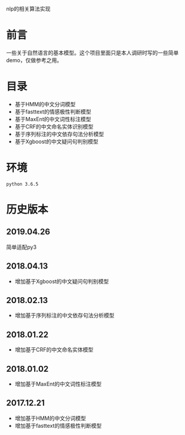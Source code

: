 nlp的相关算法实现

# 前言
一些关于自然语言的基本模型。这个项目里面只是本人调研时写的一些简单demo，仅做参考之用。

# 目录
* 基于HMM的中文分词模型
* 基于fasttext的情感极性判断模型
* 基于MaxEnt的中文词性标注模型
* 基于CRF的中文命名实体识别模型
* 基于序列标注的中文依存句法分析模型
* 基于Xgboost的中文疑问句判别模型

# 环境

    python 3.6.5

# 历史版本
## 2019.04.26
简单适配py3

## 2018.04.13
* 增加基于Xgboost的中文疑问句判别模型

## 2018.02.13
* 增加基于序列标注的中文依存句法分析模型

## 2018.01.22
* 增加基于CRF的中文命名实体模型

## 2018.01.02
* 增加基于MaxEnt的中文词性标注模型

## 2017.12.21
* 增加基于HMM的中文分词模型
* 增加基于fasttext的情感极性判断模型
